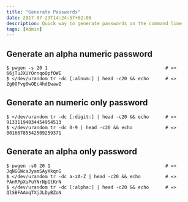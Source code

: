 ```yaml
---
title: "Generate Passwords"
date: 2017-07-23T14:24:57+02:00
description: Quick way to generate passwords on the command line
tags: [Admin]
---
```


## Generate an alpha numeric password

```console
$ pwgen -s 20 1                                           # => 66jTuJXUYOrnqoOpfOWE
$ </dev/urandom tr -dc [:alnum:] | head -c20 && echo      # => Zg0OFvg0wOEc4hdEwawZ
```
## Generate an numeric only password

```console
$ </dev/urandom tr -dc [:digit:] | head -c20 && echo      # => 91331194034454954513
$ </dev/urandom tr -dc 0-9 | head -c20 && echo            # => 00166785542509259371
```

## Generate an alpha only password

```console
$ pwgen -s0 20 1                                          # => JqNGGWcaJyamSAyXkqnG
$ </dev/urandom tr -dc a-zA-Z | head -c20 && echo         # => PAnRPpXuPuYNrNpGtKrN
$ </dev/urandom tr -dc [:alpha:] | head -c20 && echo      # => QlSBFAAmqTXjJLDyBZoN
```
